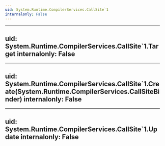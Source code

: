 ```yaml
---
uid: System.Runtime.CompilerServices.CallSite`1
internalonly: False
---
```


---
uid: System.Runtime.CompilerServices.CallSite`1.Target
internalonly: False
---

---
uid: System.Runtime.CompilerServices.CallSite`1.Create(System.Runtime.CompilerServices.CallSiteBinder)
internalonly: False
---

---
uid: System.Runtime.CompilerServices.CallSite`1.Update
internalonly: False
---
